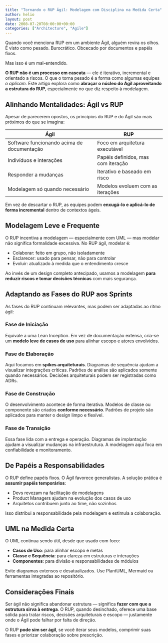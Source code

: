 ```yaml
---
title: "Tornando o RUP Ágil: Modelagem com Disciplina na Medida Certa"
author: helio
layout: post
date: 2008-07-20T08:00:00+00:00
categories: ["Architecture", "Agile"]
---
```


Quando você menciona RUP em um ambiente Ágil, alguém revira os olhos.
É visto como pesado. Burocrático. Obcecado por documentos e papéis fixos.

Mas isso é um mal-entendido.

**O RUP não é um processo em cascata** — ele é iterativo, incremental e orientado a riscos. O que o torna pesado é a forma como algumas equipes _o aplicam_. Este artigo explora como **abraçar o núcleo do Ágil aproveitando a estrutura do RUP**, especialmente no que diz respeito à modelagem.

## Alinhando Mentalidades: Ágil vs RUP

Apesar de parecerem opostos, os princípios do RUP e do Ágil são mais próximos do que se imagina:

| Ágil                                       | RUP                                |
| ------------------------------------------ | ---------------------------------- |
| Software funcionando acima de documentação | Foco em arquitetura executável     |
| Indivíduos e interações                    | Papéis definidos, mas com iteração |
| Responder a mudanças                       | Iterativo e baseado em risco       |
| Modelagem só quando necessário             | Modelos evoluem com as iterações   |

Em vez de descartar o RUP, as equipes podem **enxugá-lo e aplicá-lo de forma incremental** dentro de contextos ágeis.

## Modelagem Leve e Frequente

O RUP incentiva a modelagem — especialmente com UML — mas modelar não significa formalidade excessiva.
No RUP ágil, modelar é:

- Colaborar: feito em grupo, não isoladamente
- Esclarecer: usado para pensar, não para controlar
- Evoluir: atualizado à medida que o entendimento cresce

Ao invés de um design completo antecipado, usamos a modelagem **para reduzir riscos e tomar decisões técnicas** com mais segurança.

## Adaptando as Fases do RUP aos Sprints

As fases do RUP continuam relevantes, mas podem ser adaptadas ao ritmo ágil:

### Fase de Iniciação

Equivale a uma Lean Inception. Em vez de documentação extensa, cria-se um **modelo leve de casos de uso** para alinhar escopo e atores envolvidos.

### Fase de Elaboração

Aqui focamos em **spikes arquiteturais**. Diagramas de sequência ajudam a visualizar integrações críticas. Padrões de análise são aplicados somente quando necessários. Decisões arquiteturais podem ser registradas como ADRs.

### Fase de Construção

O desenvolvimento acontece de forma iterativa. Modelos de classe ou componente são criados **conforme necessário**. Padrões de projeto são aplicados para manter o design limpo e flexível.

### Fase de Transição

Essa fase lida com a entrega e operação. Diagramas de implantação ajudam a visualizar mudanças na infraestrutura. A modelagem aqui foca em confiabilidade e monitoramento.

## De Papéis a Responsabilidades

O RUP define papéis fixos. O Ágil favorece generalistas. A solução prática é **assumir papéis temporários**:

- Devs revezam na facilitação de modelagens
- Product Managers ajudam na evolução dos casos de uso
- Arquitetos contribuem junto ao time, não sozinhos

Isso distribui a responsabilidade pela modelagem e estimula a colaboração.

## UML na Medida Certa

O UML continua sendo útil, desde que usado com foco:

- **Casos de Uso**: para alinhar escopo e metas
- **Classe e Sequência**: para clareza em estruturas e interações
- **Componentes**: para divisão e responsabilidades de módulos

Evite diagramas extensos e desatualizados. Use PlantUML, Mermaid ou ferramentas integradas ao repositório.

## Considerações Finais

Ser ágil não significa abandonar estrutura — significa **fazer com que a estrutura sirva à entrega**.
O RUP, quando desinchado, oferece uma base sólida para tratar riscos, decisões arquiteturais e escopo — justamente onde o Ágil pode falhar por falta de direção.

O RUP **pode sim ser ágil**, se você iterar seus modelos, comprimir suas fases e priorizar colaboração sobre prescrição.
